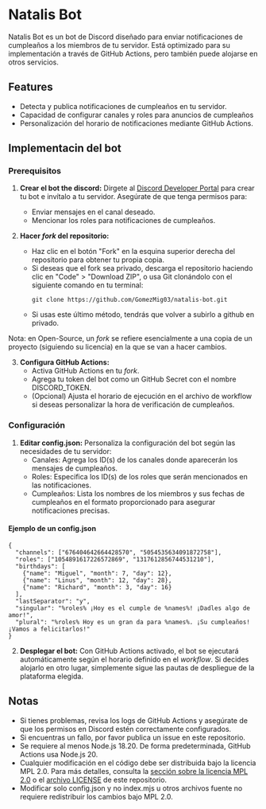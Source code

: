 # Natalis Bot

Natalis Bot es un bot de Discord diseñado para enviar notificaciones de cumpleaños a los miembros de tu servidor. Está optimizado para su implementación a través de GitHub Actions, pero también puede alojarse en otros servicios.

## Features

- Detecta y publica notificaciones de cumpleaños en tu servidor.
- Capacidad de configurar canales y roles para anuncios de cumpleaños
- Personalización del horario de notificaciones mediante GitHub Actions.

## Implementacin del bot

### Prerequisitos

1. **Crear el bot the discord:** Dirgete al [Discord Developer Portal](https://discord.com/developers) para crear tu bot e invítalo a tu servidor. Asegúrate de que tenga permisos para:
    - Enviar mensajes en el canal deseado.
    - Mencionar los roles para notificaciones de cumpleaños.

2. **Hacer *fork* del repositorio:**
    - Haz clic en el botón "Fork" en la esquina superior derecha del repositorio para obtener tu propia copia.
    - Si deseas que el fork sea privado, descarga el repositorio haciendo clic en "Code" > "Download ZIP", o usa Git clonándolo con el siguiente comando en tu terminal:
      ```
      git clone https://github.com/GomezMig03/natalis-bot.git
      ```
    - Si usas este último método, tendrás que volver a subirlo a github en privado.

Nota: en Open-Source, un *fork* se refiere esencialmente a una copia de un proyecto (siguiendo su licencia) en la que se van a hacer cambios. 

3. **Configura GitHub Actions:**
    - Activa GitHub Actions en tu *fork*.
    - Agrega tu token del bot como un GitHub Secret con el nombre DISCORD_TOKEN.
    - (Opcional) Ajusta el horario de ejecución en el archivo de workflow si deseas personalizar la hora de verificación de cumpleaños.

### Configuración

1. **Editar config.json:** Personaliza la configuración del bot según las necesidades de tu servidor:
    - Canales: Agrega los ID(s) de los canales donde aparecerán los mensajes de cumpleaños.
    - Roles: Especifica los ID(s) de los roles que serán mencionados en las notificaciones.
    - Cumpleaños: Lista los nombres de los miembros y sus fechas de cumpleaños en el formato proporcionado para asegurar notificaciones precisas.

#### Ejemplo de un config.json
```
{
  "channels": ["676404642664428570", "5054535634091872758"],
  "roles": ["1054891617226572869", "1317612856744531210"],
  "birthdays": [
    {"name": "Miguel", "month": 7, "day": 12},
    {"name": "Linus", "month": 12, "day": 28},
    {"name": "Richard", "month": 3, "day": 16}
  ],
  "lastSeparator": "y",
  "singular": "%roles% ¡Hoy es el cumple de %names%! ¡Dadles algo de amor!",
  "plural": "%roles% Hoy es un gran da para %names%. ¡Su cumpleaños! ¡Vamos a felicitarlos!"
}
```

2. **Desplegar el bot:** Con GitHub Actions activado, el bot se ejecutará automáticamente según el horario definido en el *workflow*. Si decides alojarlo en otro lugar, simplemente sigue las pautas de despliegue de la plataforma elegida.

## Notas

- Si tienes problemas, revisa los logs de GitHub Actions y asegúrate de que los permisos en Discord estén correctamente configurados.
- Si encuentras un fallo, por favor publica un issue en este repositorio.
- Se requiere al menos Node.js 18.20. De forma predeterminada, GitHub Actions usa Node.js 20.
- Cualquier modificación en el código debe ser distribuida bajo la licencia MPL 2.0. Para más detalles, consulta la [sección sobre la licencia MPL 2.0](https://github.com/GomezMig03/natalis-bot?tab=MPL-2.0-1-ov-file) o el [archivo LICENSE](https://github.com/GomezMig03/natalis-bot/blob/main/LICENSE) de este repositorio.
- Modificar solo config.json y no index.mjs u otros archivos fuente no requiere redistribuir los cambios bajo MPL 2.0.
